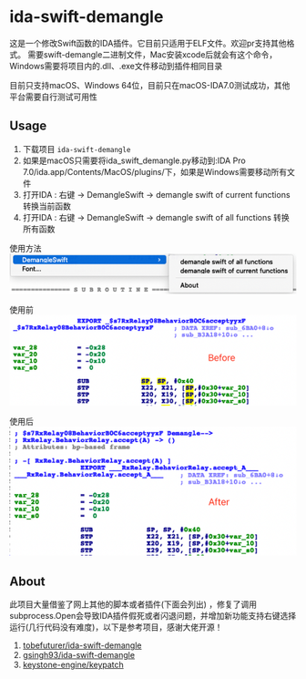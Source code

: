 # ida-swift-demangle

这是一个修改Swift函数的IDA插件。它目前只适用于ELF文件。欢迎pr支持其他格式。
需要swift-demangle二进制文件，Mac安装xcode后就会有这个命令，Windows需要将项目内的.dll、.exe文件移动到插件相同目录

目前只支持macOS、Windows 64位，目前只在macOS-IDA7.0测试成功，其他平台需要自行测试可用性

## Usage

1. 下载项目 `ida-swift-demangle`
2. 如果是macOS只需要将ida_swift_demangle.py移动到:IDA Pro 7.0/ida.app/Contents/MacOS/plugins/下，如果是Windows需要移动所有文件
3. 打开IDA : 右键 -> DemangleSwift -> demangle swift of current functions 转换当前函数
4. 打开IDA : 右键 -> DemangleSwift -> demangle swift of all functions 转换所有函数

使用方法
![usage](./pic/usage.png)

使用前
![after](./pic/before.png)

使用后
![before](./pic/after.png)

## About

此项目大量借鉴了网上其他的脚本或者插件(下面会列出)
，修复了调用subprocess.Open会导致IDA插件假死或者闪退问题，并增加新功能支持右键选择运行(几行代码没有难度)，以下是参考项目，感谢大佬开源！

1. [tobefuturer/ida-swift-demangle](https://github.com/tobefuturer/ida-swift-demangle)
2. [gsingh93/ida-swift-demangle](https://github.com/gsingh93/ida-swift-demangle)
3. [keystone-engine/keypatch](https://github.com/keystone-engine/keypatch)
